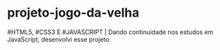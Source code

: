 # projeto-jogo-da-velha
 #HTML5, #CSS3 E #JAVASCRIPT | Dando continuidade nos estudos em JavaScript, desenvolvi esse projeto. 
